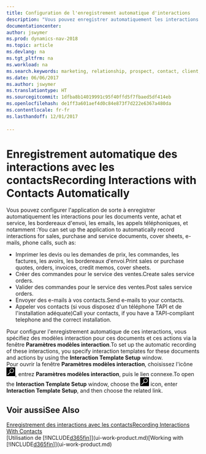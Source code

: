 ```yaml
---
title: Configuration de l'enregistrement automatique d'interactions
description: "Vous pouvez enregistrer automatiquement les interactions client, par exemple, pour les documents ventes, achat et service ou les appels téléphoniques."
documentationcenter: 
author: jswymer
ms.prod: dynamics-nav-2018
ms.topic: article
ms.devlang: na
ms.tgt_pltfrm: na
ms.workload: na
ms.search.keywords: marketing, relationship, prospect, contact, client, customer
ms.date: 06/06/2017
ms.author: jswymer
ms.translationtype: HT
ms.sourcegitcommit: 1dfba8b14019991c95f40ffd5f7fbaed5df414eb
ms.openlocfilehash: de1ff3a601aef4d0c84e873f7d222e6367a480da
ms.contentlocale: fr-fr
ms.lasthandoff: 12/01/2017

---
```

# <a name="recording-interactions-with-contacts-automatically"></a><span data-ttu-id="d1ee0-103">Enregistrement automatique des interactions avec les contacts</span><span class="sxs-lookup"><span data-stu-id="d1ee0-103">Recording Interactions with Contacts Automatically</span></span>
<span data-ttu-id="d1ee0-104">Vous pouvez configurer l'application de sorte à enregistrer automatiquement les interactions pour les documents vente, achat et service, les bordereaux d'envoi, les emails, les appels téléphoniques, et notamment :</span><span class="sxs-lookup"><span data-stu-id="d1ee0-104">You can set up the application to automatically record interactions for sales, purchase and service documents, cover sheets, e-mails, phone calls, such as:</span></span>

* <span data-ttu-id="d1ee0-105">Imprimer les devis ou les demandes de prix, les commandes, les factures, les avoirs, les bordereaux d'envoi.</span><span class="sxs-lookup"><span data-stu-id="d1ee0-105">Print sales or purchase quotes, orders, invoices, credit memos, cover sheets.</span></span>
* <span data-ttu-id="d1ee0-106">Créer des commandes pour le service des ventes.</span><span class="sxs-lookup"><span data-stu-id="d1ee0-106">Create sales service orders.</span></span>
* <span data-ttu-id="d1ee0-107">Valider des commandes pour le service des ventes.</span><span class="sxs-lookup"><span data-stu-id="d1ee0-107">Post sales service orders.</span></span>
* <span data-ttu-id="d1ee0-108">Envoyer des e-mails à vos contacts.</span><span class="sxs-lookup"><span data-stu-id="d1ee0-108">Send e-mails to your contacts.</span></span>
* <span data-ttu-id="d1ee0-109">Appeler vos contacts (si vous disposez d'un téléphone TAPI et de l'installation adéquate)</span><span class="sxs-lookup"><span data-stu-id="d1ee0-109">Call your contacts, if you have a TAPI-compliant telephone and the correct installation.</span></span>

<span data-ttu-id="d1ee0-110">Pour configurer l'enregistrement automatique de ces interactions, vous spécifiez des modèles interaction pour ces documents et ces actions via la fenêtre **Paramètres modèles interaction**.</span><span class="sxs-lookup"><span data-stu-id="d1ee0-110">To set up the automatic recording of these interactions, you specify interaction templates for these documents and actions by using the **Interaction Template Setup** window.</span></span>  
<span data-ttu-id="d1ee0-111">Pour ouvrir la fenêtre **Paramètres modèles interaction**, choisissez l'icône ![Page ou état pour la recherche](media/ui-search/search_small.png "Page ou état pour la recherche"), entrez **Paramètres modèles interaction**, puis le lien connexe.</span><span class="sxs-lookup"><span data-stu-id="d1ee0-111">To open the **Interaction Template Setup** window, choose the ![Search for Page or Report](media/ui-search/search_small.png "Search for Page or Report icon") icon, enter **Interaction Template Setup**, and then choose the related link.</span></span>

## <a name="see-also"></a><span data-ttu-id="d1ee0-112">Voir aussi</span><span class="sxs-lookup"><span data-stu-id="d1ee0-112">See Also</span></span>
[<span data-ttu-id="d1ee0-113">Enregistrement des interactions avec les contacts</span><span class="sxs-lookup"><span data-stu-id="d1ee0-113">Recording Interactions With Contacts</span></span>](marketing-interactions.md)  
<span data-ttu-id="d1ee0-114">[Utilisation de [!INCLUDE[d365fin](includes/d365fin_md.md)]](ui-work-product.md)</span><span class="sxs-lookup"><span data-stu-id="d1ee0-114">[Working with [!INCLUDE[d365fin](includes/d365fin_md.md)]](ui-work-product.md)</span></span>  

